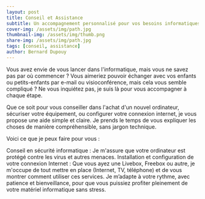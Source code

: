 ```yaml
---
layout: post
title: Conseil et Assistance
subtitle: Un accompagnement personnalisé pour vos besoins informatiques
cover-img: /assets/img/path.jpg
thumbnail-img: /assets/img/thumb.png
share-img: /assets/img/path.jpg
tags: [conseil, assistance]
author: Bernard Dupouy
---
```


Vous avez envie de vous lancer dans l'informatique, mais vous ne savez pas par où commencer ? Vous aimeriez pouvoir échanger avec vos enfants ou petits-enfants par e-mail ou visioconférence, mais cela vous semble compliqué ? Ne vous inquiétez pas, je suis là pour vous accompagner à chaque étape.

Que ce soit pour vous conseiller dans l'achat d'un nouvel ordinateur, sécuriser votre équipement, ou configurer votre connexion internet, je vous propose une aide simple et claire. Je prends le temps de vous expliquer les choses de manière compréhensible, sans jargon technique.

Voici ce que je peux faire pour vous :

Conseil en sécurité informatique : Je m'assure que votre ordinateur est protégé contre les virus et autres menaces.
Installation et configuration de votre connexion Internet : Que vous ayez une Livebox, Freebox ou autre, je m'occupe de tout mettre en place (Internet, TV, téléphone) et de vous montrer comment utiliser ces services.
Je m’adapte à votre rythme, avec patience et bienveillance, pour que vous puissiez profiter pleinement de votre matériel informatique sans stress.

